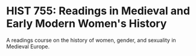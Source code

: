 # HIST 755: Readings in Medieval and Early Modern Women's History

A readings course on the history of women, gender, and sexuality in Medieval Europe.